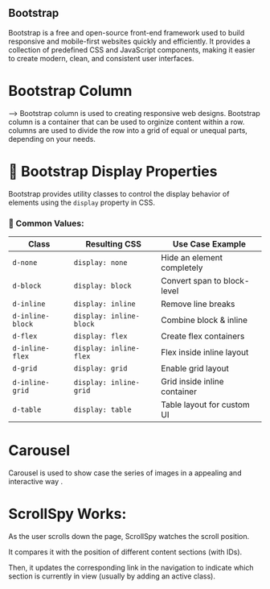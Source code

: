 ## Bootstrap
Bootstrap is a free and open-source front-end framework used to build responsive and mobile-first websites quickly and efficiently. It provides a collection of predefined CSS and JavaScript components, making it easier to create modern, clean, and consistent user interfaces.



# Bootstrap Column 
--> Bootstrap column is used to creating responsive web designs. Bootstrap column is a container that can be used to orginize content within a row.  columns are used to divide the row into a grid of equal or unequal parts, depending on your needs.


# 📘 Bootstrap Display Properties

Bootstrap provides utility classes to control the display behavior of elements using the `display` property in CSS.
### 🔹 Common Values:
| Class             | Resulting CSS        | Use Case Example |
|------------------|----------------------|------------------|
| `d-none`         | `display: none`      | Hide an element completely |
| `d-block`        | `display: block`     | Convert span to block-level |
| `d-inline`       | `display: inline`    | Remove line breaks |
| `d-inline-block` | `display: inline-block` | Combine block & inline |
| `d-flex`         | `display: flex`      | Create flex containers |
| `d-inline-flex`  | `display: inline-flex` | Flex inside inline layout |
| `d-grid`         | `display: grid`      | Enable grid layout |
| `d-inline-grid`  | `display: inline-grid` | Grid inside inline container |
| `d-table`        | `display: table`     | Table layout for custom UI |

# Carousel
Carousel is used to show case the series of images in a appealing and interactive way .

# ScrollSpy Works:
As the user scrolls down the page, ScrollSpy watches the scroll position.

It compares it with the position of different content sections (with IDs).

Then, it updates the corresponding link in the navigation to indicate which section is currently in view (usually by adding an active class).